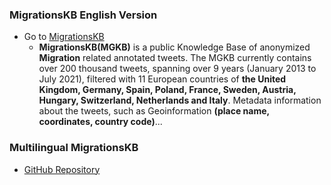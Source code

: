 ### MigrationsKB English Version
    
* Go to [MigrationsKB](https://migrationskb.github.io/MGKB/)
  * **MigrationsKB(MGKB)** is a public Knowledge Base of anonymized **Migration** related 
  annotated tweets. The MGKB currently contains over 200 thousand tweets, spanning over 9 years 
  (January 2013 to July 2021), filtered with 11 European countries of **the United Kingdom, 
  Germany, Spain, Poland, France, Sweden, Austria, Hungary, Switzerland, Netherlands 
  and Italy**. Metadata information about the tweets, such as Geoinformation
  **(place name, coordinates, country code)**...

### Multilingual MigrationsKB
* [GitHub Repository](https://github.com/migrationsKB/MRL)